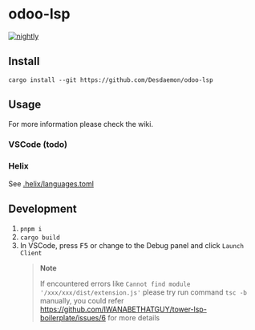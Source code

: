 # odoo-lsp

[![nightly](https://github.com/Desdaemon/odoo-lsp/actions/workflows/rust.yml/badge.svg)](https://github.com/Desdaemon/odoo-lsp/actions/workflows/rust.yml)

## Install

```shell
cargo install --git https://github.com/Desdaemon/odoo-lsp
```

## Usage

For more information please check the wiki.

### VSCode (todo)

### Helix

See [.helix/languages.toml](./examples/.helix/languages.toml)

## Development

1. `pnpm i`
2. `cargo build`
3. In VSCode, press <kbd>F5</kbd> or change to the Debug panel and click `Launch Client`
   > **Note**
   >
   > If encountered errors like `Cannot find module '/xxx/xxx/dist/extension.js'`
   > please try run command `tsc -b` manually, you could refer https://github.com/IWANABETHATGUY/tower-lsp-boilerplate/issues/6 for more details
